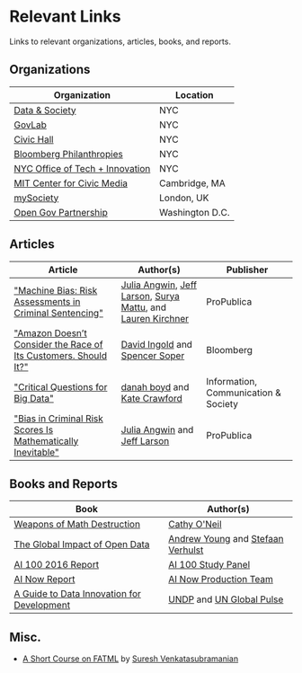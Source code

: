 # Relevant Links

Links to relevant organizations, articles, books, and reports.

## Organizations

| Organization | Location |
| ------------ | -------- |
| [Data & Society](https://datasociety.net) | NYC |
| [GovLab](http://www.thegovlab.org) | NYC |
| [Civic Hall](http://civichall.org) | NYC |
| [Bloomberg Philanthropies](https://www.bloomberg.org) | NYC |
| [NYC Office of Tech + Innovation](http://www1.nyc.gov/site/forward/index.page) | NYC |
| [MIT Center for Civic Media](https://civic.mit.edu) | Cambridge, MA |
| [mySociety](https://www.mysociety.org) | London, UK |
| [Open Gov Partnership](http://www.opengovpartnership.org) | Washington D.C. |

## Articles

| Article | Author(s) | Publisher |
| ------- | ---------- | --------- |
| ["Machine Bias: Risk Assessments in Criminal Sentencing"](https://www.propublica.org/article/machine-bias-risk-assessments-in-criminal-sentencing) | [Julia Angwin](http://juliaangwin.com), [Jeff Larson](https://www.propublica.org/site/author/jeff_larson), [Surya Mattu](http://www.suryamattu.com), and [Lauren Kirchner](http://www.laurenbkirchner.com) | ProPublica |
| ["Amazon Doesn’t Consider the Race of Its Customers. Should It?"](http://www.bloomberg.com/graphics/2016-amazon-same-day/) | [David Ingold](https://twitter.com/davidingold) and [Spencer Soper](https://twitter.com/spencersoper) | Bloomberg |
| ["Critical Questions for Big Data"](http://www.tandfonline.com/doi/abs/10.1080/1369118X.2012.678878) | [danah boyd](http://www.danah.org) and [Kate Crawford](http://www.katecrawford.net) | Information, Communication & Society |
| ["Bias in Criminal Risk Scores Is Mathematically Inevitable"](https://www.propublica.org/article/bias-in-criminal-risk-scores-is-mathematically-inevitable-researchers-say) | [Julia Angwin](http://juliaangwin.com) and [Jeff Larson](https://www.propublica.org/site/author/jeff_larson) | ProPublica |

## Books and Reports

| Book | Author(s) |
| ---- | --------- |
| [Weapons of Math Destruction](https://www.amazon.com/Weapons-Math-Destruction-Increases-Inequality/dp/0553418815) | [Cathy O'Neil](https://mathbabe.org) |
| [The Global Impact of Open Data](http://www.oreilly.com/data/free/the-global-impact-of-open-data.csp) | [Andrew Young](http://www.thegovlab.org/team.html#andrew-young) and [Stefaan Verhulst](http://www.thegovlab.org/stefaan-verhulst.html) |
| [AI 100 2016 Report](https://ai100.stanford.edu/2016-report) | [AI 100 Study Panel](https://ai100.stanford.edu/2016-report/preface/participants) |
| [AI Now Report](https://artificialintelligencenow.com/media/documents/AINowSummaryReport_3_RpmwKHu.pdf) | [AI Now Production Team](https://artificialintelligencenow.com/schedule/conference/page/production-credits)
| [A Guide to Data Innovation for Development](http://unglobalpulse.org/sites/default/files/UNGP_BigDataGuide2016_%20Web.pdf) | [UNDP](http://www.undp.org) and [UN Global Pulse](http://unglobalpulse.org)

## Misc.

- [A Short Course on FATML](https://geomblog.github.io/fairness/) by [Suresh Venkatasubramanian](http://www.cs.utah.edu/~suresh/web/)
